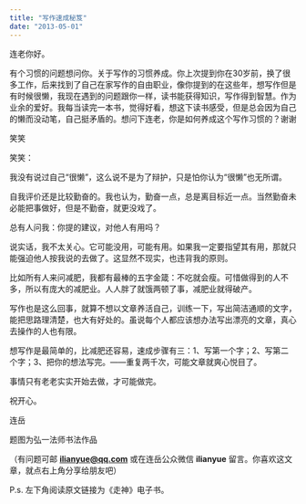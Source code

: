 ```yaml
---
title: "写作速成秘笈"
date: "2013-05-01"
---
```


连老你好。

有个习惯的问题想问你。关于写作的习惯养成。你上次提到你在30岁前，换了很多工作，后来找到了自己在家写作的自由职业，像你提到的在这些年，想写作但是有时候很懒，我现在遇到的问题跟你一样，读书能获得知识，写作得到智慧。作为业余的爱好。我每当读完一本书，觉得好看，想这下读书感受，但是总会因为自己的懒而没动笔，自己挺矛盾的。想问下连老，你是如何养成这个写作习惯的？谢谢

笑笑

笑笑：

我没有说过自己“很懒”，这么说不是为了辩护，只是怕你认为“很懒”也无所谓。

自我评价还是比较勤奋的。我也认为，勤奋一点，总是离目标近一点。当然勤奋未必能把事做好，但是不勤奋，就更没戏了。

总有人问我：你提的建议，对他人有用吗？

说实话，我不太关心。它可能没用，可能有用。如果我一定要指望其有用，那就只能强迫他人按我说的去做了。这显然不现实，也违背我的原则。

比如所有人来问减肥，我都有最棒的五字金箴：不吃就会瘦。可惜做得到的人不多，所以有庞大的减肥业。人人胖了就饿两顿了事，减肥业就得破产。

写作也是这么回事，就算不想以文章养活自己，训练一下，写出简洁通顺的文字，能把思路理清楚，也大有好处的。虽说每个人都应该想办法写出漂亮的文章，真心去操作的人也有限。

想写作是最简单的，比减肥还容易，速成步骤有三：1、写第一个字；2、写第二个字；3、把你的想法写完。——重复两千次，可能文章就爽心悦目了。

事情只有老老实实开始去做，才可能做完。

祝开心。

连岳

题图为弘一法师书法作品

（有问题可邮 **ilianyue@qq.com** 或在连岳公众微信 **ilianyue** 留言。你喜欢这文章，就点右上角分享给朋友吧）

P.s. 左下角阅读原文链接为《走神》电子书。
